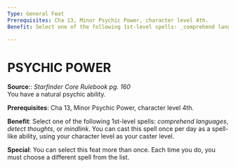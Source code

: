 ```yaml
---
Type: General Feat
Prerequisites: Cha 13, Minor Psychic Power, character level 4th.
Benefit: Select one of the following 1st-level spells: _comprehend languages_, _detect thoughts_, or _mindlink_. You can cast this spell once per day as a spell-like ability, using your character level as your caster level.

---
```

# PSYCHIC POWER
**Source**:: _Starfinder Core Rulebook pg. 160_  
You have a natural psychic ability.

**Prerequisites**: Cha 13, Minor Psychic Power, character level 4th.

**Benefit**: Select one of the following 1st-level spells: _comprehend languages_, _detect thoughts_, or _mindlink_. You can cast this spell once per day as a spell-like ability, using your character level as your caster level.

**Special**: You can select this feat more than once. Each time you do, you must choose a different spell from the list.
